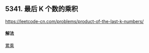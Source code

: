 ## 5341. 最后 K 个数的乘积

https://leetcode-cn.com/problems/product-of-the-last-k-numbers/


#### 解法  

[累乘](_1.py)